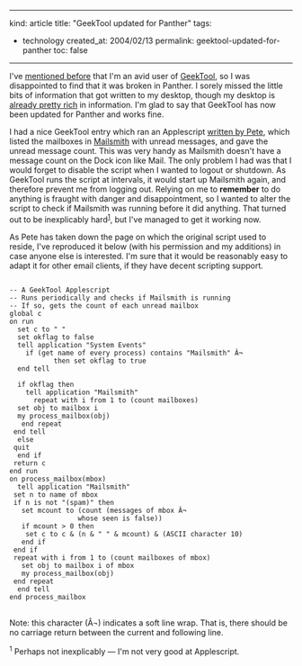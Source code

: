 -----
kind: article
title: "GeekTool updated for Panther"
tags:
- technology
created_at: 2004/02/13
permalink: geektool-updated-for-panther
toc: false
-----

<p>I've <a href="http://www.rousette.org.uk/mt-static/blog/archives/000286.html" title="The Joy of the CLI">mentioned before</a> that I'm an avid user of <a href="http://projects.tynsoe.org/en/geektool/" title="GeekTool">GeekTool</a>, so I was disappointed to find that it was broken in Panther. I sorely missed the little bits of information that got written to my desktop, though my desktop is <a href="http://www.rousette.org.uk/mt-static/blog/archives/000585.html" title="DesktopEarth Pro">already pretty rich</a> in information. I'm glad to say that GeekTool has now been updated for Panther and works fine.</p>

<p>I had a nice GeekTool entry which ran an Applescript <a href="http://www.rousette.org.uk/mt-static/blog/archives/000421.html" title="An excellent Applescript">written by Pete</a>, which listed the mailboxes in <a href="http://www.barebones.com/products/mailsmith/index.shtml" title="Bare Bones Software - Mailsmith">Mailsmith</a> with unread messages, and gave the unread message count. This was very handy as Mailsmith doesn't have a message count on the Dock icon like Mail. The only problem I had was that I would forget to disable the script when I wanted to logout or shutdown. As GeekTool runs the script at intervals, it would start up Mailsmith again, and therefore prevent me from logging out. Relying on me to <strong>remember</strong> to do anything is fraught with danger and disappointment, so I wanted to alter the script to check if Mailsmith was running before it did anything. That turned out to be inexplicably hard<sup class="footnote"><a href="http://www.rousette.org.uk/mt-static/blog/archives/000614.html#fn1">1</a></sup>, but I've managed to get it working now.</p>

<p>As Pete has taken down the page on which the original script used to reside, I've reproduced it below (with his permission and my additions) in case anyone else is interested. I'm sure that it would be reasonably easy to adapt it for other email clients, if they have decent scripting support.</p>

<pre>
<code>
-- A GeekTool Applescript
-- Runs periodically and checks if Mailsmith is running
-- If so, gets the count of each unread mailbox
global c
on run
  set c to " "
  set okflag to false
  tell application "System Events"
    if (get name of every process) contains "Mailsmith" Â¬
           then set okflag to true
  end tell

  if okflag then
    tell application "Mailsmith"
      repeat with i from 1 to (count mailboxes)
  set obj to mailbox i
  my process_mailbox(obj)
   end repeat
 end tell
  else
 quit
  end if
 return c
end run
on process_mailbox(mbox)
  tell application "Mailsmith"
 set n to name of mbox
 if n is not "(spam)" then
   set mcount to (count (messages of mbox Â¬
                 whose seen is false))
   if mcount > 0 then
    set c to c & (n & " " & mcount) & (ASCII character 10)
   end if
 end if
 repeat with i from 1 to (count mailboxes of mbox)
   set obj to mailbox i of mbox
   my process_mailbox(obj)
 end repeat
  end tell
end process_mailbox
</code>
</pre>
<p>Note: this character (Â¬) indicates a soft line wrap. That is, there should be no carriage return between the current and following line. </p>

<p class="footnote" id="fn1"><sup>1</sup> Perhaps not inexplicably &mdash; I'm not very good at Applescript.</p>
